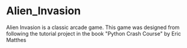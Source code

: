 # Alien_Invasion
Alien Invasion is a classic arcade game. This game was designed from following the tutorial project in the book "Python Crash Course" by Eric Matthes
